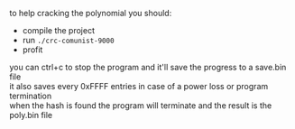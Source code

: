 to help cracking the polynomial you should:  
- compile the project  
- run `./crc-comunist-9000`  
- profit  

you can ctrl+c to stop the program and it'll save the progress to a save.bin file  
it also saves every 0xFFFF entries in case of a power loss or program termination  
when the hash is found the program will terminate and the result is the poly.bin file  
